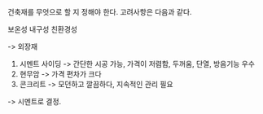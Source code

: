 건축재를 무엇으로 할 지 정해야 한다. 고려사항은 다음과 같다.

보온성
내구성
친환경성

-> 외장재
1. 시멘트 사이딩 -> 간단한 시공 가능, 가격이 저렴함, 두꺼움, 단열, 방음기능 우수
2. 현무암 -> 가격 편차가 크다
3. 콘크리트 -> 모던하고 깔끔하다, 지속적인 관리 필요

-> 시멘트로 결정.

